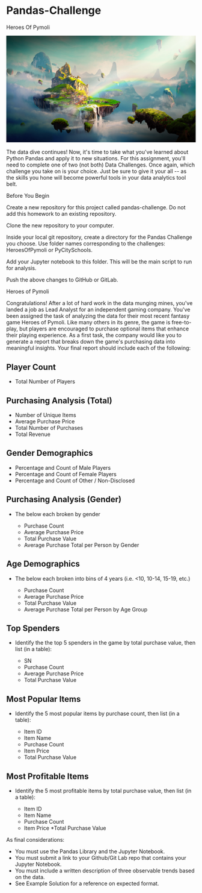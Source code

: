 # Pandas-Challenge
Heroes Of Pymoli

![Heroes_of_Pymoli](Instructions/Images/Fantasy.png)

The data dive continues!
Now, it's time to take what you've learned about Python Pandas and apply it to new situations. For this assignment, you'll need to complete one of two (not both)  Data Challenges. Once again, which challenge you take on is your choice. Just be sure to give it your all -- as the skills you hone will become powerful tools in your data analytics tool belt.

Before You Begin


Create a new repository for this project called pandas-challenge. Do not add this homework to an existing repository.


Clone the new repository to your computer.


Inside your local git repository, create a directory for the Pandas Challenge you choose. Use folder names corresponding to the challenges: HeroesOfPymoli or  PyCitySchools.


Add your Jupyter notebook to this folder. This will be the main script to run for analysis.


Push the above changes to GitHub or GitLab.



Heroes of Pymoli

Congratulations! After a lot of hard work in the data munging mines, you've landed a job as Lead Analyst for an independent gaming company. You've been assigned the task of analyzing the data for their most recent fantasy game Heroes of Pymoli.
Like many others in its genre, the game is free-to-play, but players are encouraged to purchase optional items that enhance their playing experience. As a first task, the company would like you to generate a report that breaks down the game's purchasing data into meaningful insights.
Your final report should include each of the following:

## Player Count

* Total Number of Players



## Purchasing Analysis (Total)

* Number of Unique Items
* Average Purchase Price
* Total Number of Purchases
* Total Revenue



## Gender Demographics

* Percentage and Count of Male Players
* Percentage and Count of Female Players
* Percentage and Count of Other / Non-Disclosed



## Purchasing Analysis (Gender)

* The below each broken by gender

    * Purchase Count
    * Average Purchase Price
    * Total Purchase Value
    * Average Purchase Total per Person by Gender





## Age Demographics

* The below each broken into bins of 4 years (i.e. <10, 10-14, 15-19, etc.)

    * Purchase Count
    * Average Purchase Price
    * Total Purchase Value
    * Average Purchase Total per Person by Age Group




## Top Spenders

* Identify the the top 5 spenders in the game by total purchase value, then list (in a table):

    * SN
    * Purchase Count
    * Average Purchase Price
    * Total Purchase Value




## Most Popular Items

* Identify the 5 most popular items by purchase count, then list (in a table):

    * Item ID
    * Item Name
    * Purchase Count
    * Item Price
    * Total Purchase Value




## Most Profitable Items

* Identify the 5 most profitable items by total purchase value, then list (in a table):

    * Item ID
    * Item Name
    * Purchase Count
    * Item Price
    *Total Purchase Value



As final considerations:

* You must use the Pandas Library and the Jupyter Notebook.
* You must submit a link to your Github/Git Lab repo that contains your Jupyter Notebook.
* You must include a written description of three observable trends based on the data.
* See Example Solution for a reference on expected format.